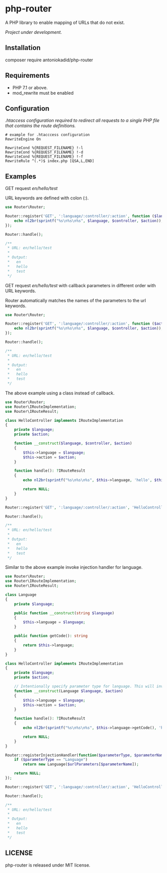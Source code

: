 # php-router

A PHP library to enable mapping of URLs that do not exist.

*Project under development.*

## Installation

composer require antoniokadid/php-router

## Requirements

* PHP 7.1 or above.
* mod_rewrite must be enabled

## Configuration
*.htaccess configuration required to redirect all requests to a single PHP file that contains the route definitions.*

```apacheconfig
# example for .htacccess configuration
RewriteEngine On

RewriteCond %{REQUEST_FILENAME} !-l
RewriteCond %{REQUEST_FILENAME} !-d
RewriteCond %{REQUEST_FILENAME} !-f
RewriteRule ^(.*)$ index.php [QSA,L,END]
```

## Examples

GET request *en/hello/test*

URL keywords are defined with colon (:).

```php
use Router\Router;

Router::register('GET', ':language/:controller/:action', function ($language, $controller, $action) {
    echo nl2br(sprintf("%s\n%s\n%s", $language, $controller, $action));
});

Router::handle();

/**
 * URL: en/hello/test
 *
 * Output:
 *   en
 *   hello
 *   test
 */
```

GET request *en/hello/test* with callback parameters in different order with URL keywords.

Router automatically matches the names of the parameters to the url keywords.

```php
use Router\Router;

Router::register('GET', ':language/:controller/:action', function ($action, $controller, $language) {
    echo nl2br(sprintf("%s\n%s\n%s", $language, $controller, $action));
});

Router::handle();

/**
 * URL: en/hello/test
 *
 * Output:
 *   en
 *   hello
 *   test
 */
```

The above example using a class instead of callback.

```php
use Router\Router;
use Router\IRouteImplementation;
use Router\IRouteResult;

class HelloController implements IRouteImplementation
{
    private $language;
    private $action;

    function __construct($language, $controller, $action)
    {
        $this->language = $language;
        $this->action = $action;
    }

    function handle(): ?IRouteResult
    {
        echo nl2br(sprintf("%s\n%s\n%s", $this->language, 'hello', $this->action));

        return NULL;
    }
}

Router::register('GET', ':language/:controller/:action', 'HelloController');

Router::handle();

/**
 * URL: en/hello/test
 *
 * Output:
 *   en
 *   hello
 *   test
 */
```

Similar to the above example invoke injection handler for language.

```php
use Router\Router;
use Router\IRouteImplementation;
use Router\IRouteResult;

class Language
{
    private $language;

    public function __construct(string $language)
    {
        $this->language = $language;
    }

    public function getCode(): string
    {
        return $this->language;
    }
}

class HelloController implements IRouteImplementation
{
    private $language;
    private $action;

    // Intentionally specify parameter type for language. This will invoke the injection handler.
    function __construct(Language $language, $action)
    {
        $this->language = $language;
        $this->action = $action;
    }

    function handle(): ?IRouteResult
    {
        echo nl2br(sprintf("%s\n%s\n%s", $this->language->getCode(), 'hello', $this->action));

        return NULL;
    }
}

Router::registerInjectionHandler(function($parameterType, $parameterName, $urlParameters) {
    if ($parameterType == "Language")
        return new Language($urlParameters[$parameterName]);

    return NULL;
});

Router::register('GET', ':language/:controller/:action', 'HelloController');

Router::handle();

/**
 * URL: en/hello/test
 *
 * Output:
 *   en
 *   hello
 *   test
 */
```

## LICENSE

php-router is released under MIT license.